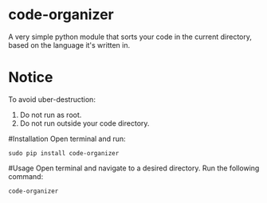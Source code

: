 # code-organizer
A very simple python module that sorts your code in the current directory, based on the language it's written in.

# Notice
To avoid uber-destruction:
1. Do not run as root.
2. Do not run outside your code directory.


#Installation
Open terminal and run:

    sudo pip install code-organizer


#Usage
Open terminal and navigate to a desired directory. 
Run the following command:

    code-organizer
    


